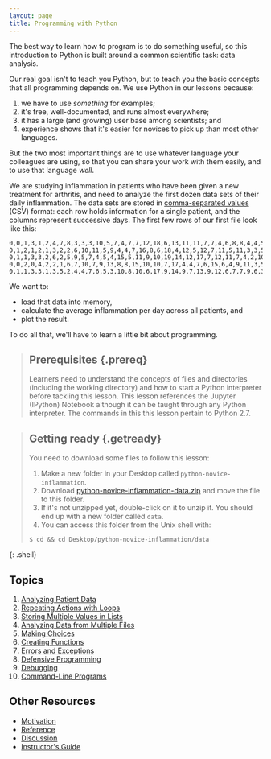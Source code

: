 ```yaml
---
layout: page
title: Programming with Python
---
```

The best way to learn how to program is to do something useful,
so this introduction to Python is built around a common scientific task:
data analysis.

Our real goal isn't to teach you Python,
but to teach you the basic concepts that all programming depends on.
We use Python in our lessons because:

1.  we have to use *something* for examples;
2.  it's free, well-documented, and runs almost everywhere;
3.  it has a large (and growing) user base among scientists; and
4.  experience shows that it's easier for novices to pick up than most other languages.

But the two most important things are
to use whatever language your colleagues are using,
so that you can share your work with them easily,
and to use that language *well*.

We are studying inflammation in patients who have been given a new treatment for arthritis,
and need to analyze the first dozen data sets of their daily inflammation.
The data sets are stored in [comma-separated values](reference.html#comma-separated-values) (CSV) format:
each row holds information for a single patient,
and the columns represent successive days.
The first few rows of our first file look like this:

~~~
0,0,1,3,1,2,4,7,8,3,3,3,10,5,7,4,7,7,12,18,6,13,11,11,7,7,4,6,8,8,4,4,5,7,3,4,2,3,0,0
0,1,2,1,2,1,3,2,2,6,10,11,5,9,4,4,7,16,8,6,18,4,12,5,12,7,11,5,11,3,3,5,4,4,5,5,1,1,0,1
0,1,1,3,3,2,6,2,5,9,5,7,4,5,4,15,5,11,9,10,19,14,12,17,7,12,11,7,4,2,10,5,4,2,2,3,2,2,1,1
0,0,2,0,4,2,2,1,6,7,10,7,9,13,8,8,15,10,10,7,17,4,4,7,6,15,6,4,9,11,3,5,6,3,3,4,2,3,2,1
0,1,1,3,3,1,3,5,2,4,4,7,6,5,3,10,8,10,6,17,9,14,9,7,13,9,12,6,7,7,9,6,3,2,2,4,2,0,1,1
~~~

We want to:

*   load that data into memory,
*   calculate the average inflammation per day across all patients, and
*   plot the result.

To do all that, we'll have to learn a little bit about programming.

> ## Prerequisites {.prereq}
>
> Learners need to understand the concepts of files and directories
> (including the working directory) and how to start a Python
> interpreter before tackling this lesson. This lesson references the Jupyter (IPython)
> Notebook although it can be taught through any Python interpreter. The commands in this
> this lesson pertain to Python 2.7.

> ## Getting ready {.getready}
>
> You need to download some files to follow this lesson:
>
> 1. Make a new folder in your Desktop called `python-novice-inflammation`.
> 2. Download [python-novice-inflammation-data.zip](./python-novice-inflammation-data.zip) and move the file to this folder.
> 3. If it's not unzipped yet, double-click on it to unzip it. You should end up with a new folder called `data`.
> 4. You can access this folder from the Unix shell with:
>
> ~~~ 
> $ cd && cd Desktop/python-novice-inflammation/data
> ~~~
{: .shell}

## Topics

1.  [Analyzing Patient Data](01-numpy.html)
2.  [Repeating Actions with Loops](02-loop.html)
3.  [Storing Multiple Values in Lists](03-lists.html)
4.  [Analyzing Data from Multiple Files](04-files.html)
5.  [Making Choices](05-cond.html)
6.  [Creating Functions](06-func.html)
7.  [Errors and Exceptions](07-errors.html)
8.  [Defensive Programming](08-defensive.html)
9.  [Debugging](09-debugging.html)
10.  [Command-Line Programs](10-cmdline.html)


## Other Resources

*   [Motivation](motivation.html)
*   [Reference](reference.html)
*   [Discussion](discussion.html)
*   [Instructor's Guide](instructors.html)
